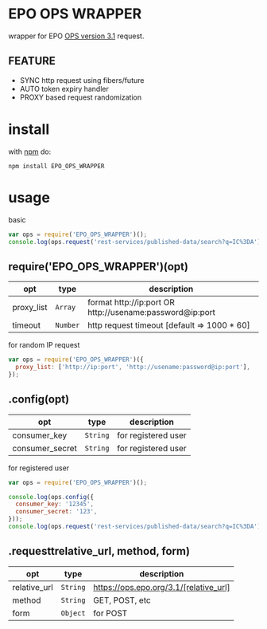 # EPO OPS WRAPPER
wrapper for EPO [OPS version 3.1](https://developers.epo.org) request.

## FEATURE
* SYNC http request using fibers/future
* AUTO token expiry handler
* PROXY based request randomization

# install
with [npm](https://www.npmjs.com/) do:

```
npm install EPO_OPS_WRAPPER
```

# usage
basic

```js
var ops = require('EPO_OPS_WRAPPER')();
console.log(ops.request('rest-services/published-data/search?q=IC%3DA'));
```

## require('EPO_OPS_WRAPPER')(opt)
| opt | type | description |
| --- | --- | --- |
| proxy_list | <code>Array</code> | format http://ip:port OR http://usename:password@ip:port |
| timeout | <code>Number</code> | http request timeout [default => 1000 * 60] |

for random IP request

```js
var ops = require('EPO_OPS_WRAPPER')({
  proxy_list: ['http://ip:port', 'http://usename:password@ip:port'],
});
```

## .config(opt)
| opt | type | description |
| --- | --- | --- |
| consumer_key | <code>String</code> | for registered user |
| consumer_secret | <code>String</code> | for registered user |

for registered user

```js
var ops = require('EPO_OPS_WRAPPER')();

console.log(ops.config({
  consumer_key: '12345',
  consumer_secret: '123',
}));
console.log(ops.request('rest-services/published-data/search?q=IC%3DA'));
```

## .requesttrelative_url, method, form)
| opt | type | description |
| --- | --- | --- |
| relative_url | <code>String</code> | https://ops.epo.org/3.1/[relative_url] |
| method | <code>String</code> | GET, POST, etc |
| form | <code>Object</code> | for POST |

